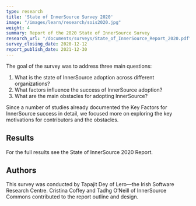 ```yaml
---
type: research
title: 'State of InnerSource Survey 2020'
image: "/images/learn/research/sois2020.jpg"
weight: 4
summary: Report of the 2020 State of InnerSource Survey
research_url: "/documents/surveys/State_of_InnerSource_Report_2020.pdf"
survey_closing_date: 2020-12-12
report_publish_date: 2021-12-30
---
```


The goal of the survey was to address three main questions:

1. What is the state of InnerSource adoption across different organizations?
1. What factors influence the success of InnerSource adoption?
1. What are the main obstacles for adopting InnerSource?

Since a number of studies already documented the Key Factors for InnerSource success in detail, we focused more on exploring the key motivations for contributors and the obstacles.

## Results

For the full results see the State of InnerSource 2020 Report.

## Authors

This survey was conducted by Tapajit Dey of Lero—the Irish Software Research Centre. Cristina Coffey and Tadhg O’Neill of InnerSource Commons contributed to the report outline and design.
